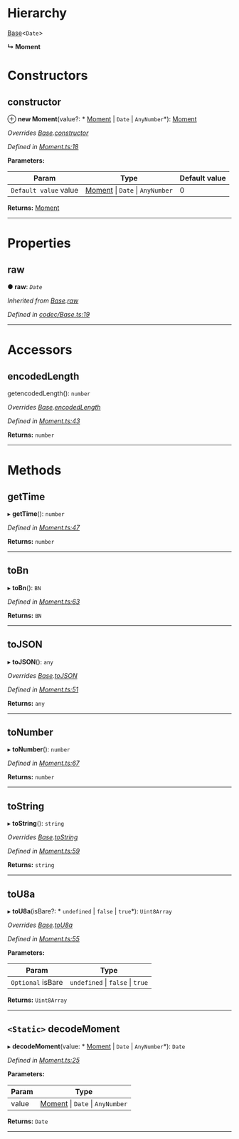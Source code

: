 

# Hierarchy

 [Base](_codec_base_.base.md)<`Date`>

**↳ Moment**

# Constructors

<a id="constructor"></a>

##  constructor

⊕ **new Moment**(value?: * [Moment](_moment_.moment.md) &#124; `Date` &#124; `AnyNumber`*): [Moment](_moment_.moment.md)

*Overrides [Base](_codec_base_.base.md).[constructor](_codec_base_.base.md#constructor)*

*Defined in [Moment.ts:18](https://github.com/polkadot-js/api/blob/78f179c/packages/types/src/Moment.ts#L18)*

**Parameters:**

| Param | Type | Default value |
| ------ | ------ | ------ |
| `Default value` value |  [Moment](_moment_.moment.md) &#124; `Date` &#124; `AnyNumber`| 0 |

**Returns:** [Moment](_moment_.moment.md)

___

# Properties

<a id="raw"></a>

##  raw

**● raw**: *`Date`*

*Inherited from [Base](_codec_base_.base.md).[raw](_codec_base_.base.md#raw)*

*Defined in [codec/Base.ts:19](https://github.com/polkadot-js/api/blob/78f179c/packages/types/src/codec/Base.ts#L19)*

___

# Accessors

<a id="encodedlength"></a>

##  encodedLength

getencodedLength(): `number`

*Overrides [Base](_codec_base_.base.md).[encodedLength](_codec_base_.base.md#encodedlength)*

*Defined in [Moment.ts:43](https://github.com/polkadot-js/api/blob/78f179c/packages/types/src/Moment.ts#L43)*

**Returns:** `number`

___

# Methods

<a id="gettime"></a>

##  getTime

▸ **getTime**(): `number`

*Defined in [Moment.ts:47](https://github.com/polkadot-js/api/blob/78f179c/packages/types/src/Moment.ts#L47)*

**Returns:** `number`

___
<a id="tobn"></a>

##  toBn

▸ **toBn**(): `BN`

*Defined in [Moment.ts:63](https://github.com/polkadot-js/api/blob/78f179c/packages/types/src/Moment.ts#L63)*

**Returns:** `BN`

___
<a id="tojson"></a>

##  toJSON

▸ **toJSON**(): `any`

*Overrides [Base](_codec_base_.base.md).[toJSON](_codec_base_.base.md#tojson)*

*Defined in [Moment.ts:51](https://github.com/polkadot-js/api/blob/78f179c/packages/types/src/Moment.ts#L51)*

**Returns:** `any`

___
<a id="tonumber"></a>

##  toNumber

▸ **toNumber**(): `number`

*Defined in [Moment.ts:67](https://github.com/polkadot-js/api/blob/78f179c/packages/types/src/Moment.ts#L67)*

**Returns:** `number`

___
<a id="tostring"></a>

##  toString

▸ **toString**(): `string`

*Overrides [Base](_codec_base_.base.md).[toString](_codec_base_.base.md#tostring)*

*Defined in [Moment.ts:59](https://github.com/polkadot-js/api/blob/78f179c/packages/types/src/Moment.ts#L59)*

**Returns:** `string`

___
<a id="tou8a"></a>

##  toU8a

▸ **toU8a**(isBare?: * `undefined` &#124; `false` &#124; `true`*): `Uint8Array`

*Overrides [Base](_codec_base_.base.md).[toU8a](_codec_base_.base.md#tou8a)*

*Defined in [Moment.ts:55](https://github.com/polkadot-js/api/blob/78f179c/packages/types/src/Moment.ts#L55)*

**Parameters:**

| Param | Type |
| ------ | ------ |
| `Optional` isBare |  `undefined` &#124; `false` &#124; `true`|

**Returns:** `Uint8Array`

___
<a id="decodemoment"></a>

## `<Static>` decodeMoment

▸ **decodeMoment**(value: * [Moment](_moment_.moment.md) &#124; `Date` &#124; `AnyNumber`*): `Date`

*Defined in [Moment.ts:25](https://github.com/polkadot-js/api/blob/78f179c/packages/types/src/Moment.ts#L25)*

**Parameters:**

| Param | Type |
| ------ | ------ |
| value |  [Moment](_moment_.moment.md) &#124; `Date` &#124; `AnyNumber`|

**Returns:** `Date`

___

